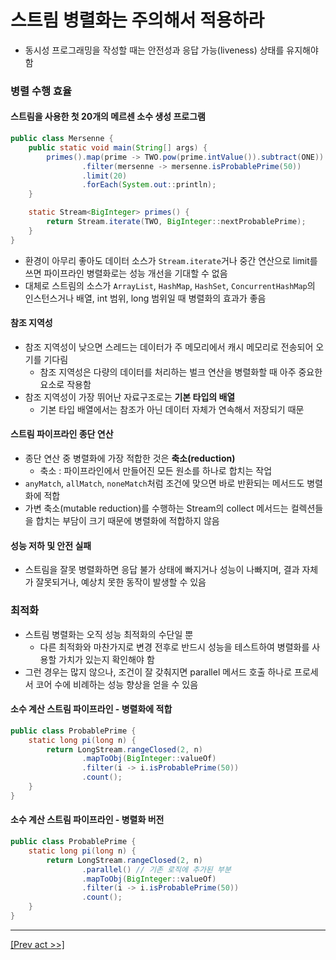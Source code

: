 # 스트림 병렬화는 주의해서 적용하라
* 동시성 프로그래밍을 작성할 때는 안전성과 응답 가능(liveness) 상태를 유지해야 함
### 병렬 수행 효율
#### 스트림을 사용한 첫 20개의 메르센 소수 생성 프로그램
```java
public class Mersenne {
    public static void main(String[] args) {
        primes().map(prime -> TWO.pow(prime.intValue()).subtract(ONE))
                .filter(mersenne -> mersenne.isProbablePrime(50))
                .limit(20)
                .forEach(System.out::println);
    }

    static Stream<BigInteger> primes() {
        return Stream.iterate(TWO, BigInteger::nextProbablePrime);
    }
}
```
* 환경이 아무리 좋아도 데이터 소스가 `Stream.iterate`거나 중간 연산으로 limit를 쓰면 파이프라인 병렬화로는 성능 개선을 기대할 수 없음
* 대체로 스트림의 소스가 `ArrayList`, `HashMap`, `HashSet`, `ConcurrentHashMap`의 인스턴스거나 배열, int 범위, long 범위일 때 병렬화의 효과가 좋음
#### 참조 지역성
* 참조 지역성이 낮으면 스레드는 데이터가 주 메모리에서 캐시 메모리로 전송되어 오기를 기다림
  * 참조 지역성은 다량의 데이터를 처리하는 벌크 연산을 병렬화할 때 아주 중요한 요소로 작용함
* 참조 지역성이 가장 뛰어난 자료구조로는 **기본 타입의 배열**
  * 기본 타입 배열에서는 참조가 아닌 데이터 자체가 연속해서 저장되기 때문
#### 스트림 파이프라인 종단 연산
* 종단 연산 중 병렬화에 가장 적합한 것은 **축소(reduction)**
  * 축소 : 파이프라인에서 만들어진 모든 원소를 하나로 합치는 작업
* `anyMatch`, `allMatch`, `noneMatch`처럼 조건에 맞으면 바로 반환되는 메서드도 병렬화에 적합
* 가변 축소(mutable reduction)를 수행하는 Stream의 collect 메서드는 컬렉션들을 합치는 부담이 크기 때문에 병렬화에 적합하지 않음
#### 성능 저하 및 안전 실패
* 스트림을 잘못 병렬화하면 응답 불가 상태에 빠지거나 성능이 나빠지며, 결과 자체가 잘못되거나, 예상치 못한 동작이 발생할 수 있음
### 최적화
* 스트림 병렬화는 오직 성능 최적화의 수단일 뿐
  * 다른 최적화와 마찬가지로 변경 전후로 반드시 성능을 테스트하여 병렬화를 사용할 가치가 있는지 확인해야 함
* 그런 경우는 많지 않으나, 조건이 잘 갖춰지면 parallel 메서드 호출 하나로 프로세서 코어 수에 비례하는 성능 향상을 얻을 수 있음
#### 소수 계산 스트림 파이프라인 - 병렬화에 적합
```java
public class ProbablePrime {
    static long pi(long n) {
        return LongStream.rangeClosed(2, n)
                .mapToObj(BigInteger::valueOf)
                .filter(i -> i.isProbablePrime(50))
                .count();
    }
}
```
#### 소수 계산 스트림 파이프라인 - 병렬화 버전
```java
public class ProbablePrime {
    static long pi(long n) {
        return LongStream.rangeClosed(2, n)
                .parallel() // 기존 로직에 추가된 부분
                .mapToObj(BigInteger::valueOf)
                .filter(i -> i.isProbablePrime(50))
                .count();
    }
}
```
---
[[Prev act >>]](../act6/README.md)  